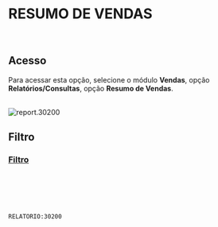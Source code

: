 # RESUMO DE VENDAS
<br>

## Acesso
Para acessar esta opção, selecione o módulo **Vendas**, opção **Relatórios/Consultas**, opção **Resumo de Vendas**.
<br>
<br>

![report.30200](https://raw.githubusercontent.com/netforcews/docs-siscom/master/relatorios/imagens/report.30200.png)
<br>

## Filtro
### [Filtro](/geral/rep-filtro-vendaresumo.md)
<br>
<br>
<br>
<br>

```RELATORIO:30200```
